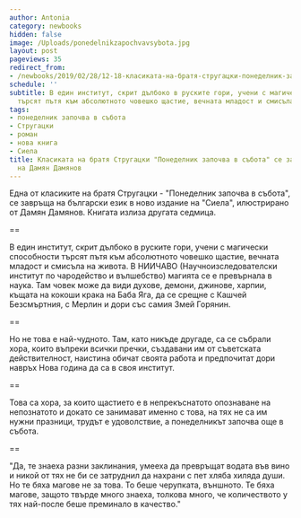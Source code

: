 ```yaml
---
author: Antonia
category: newbooks
hidden: false
image: /Uploads/ponedelnikzapochvavsybota.jpg
layout: post
pageviews: 35
redirect_from:
- /newbooks/2019/02/28/12-18-класиката-на-братя-стругацки-понеделник-започва-в-събота-се-завръща-с-илюстрации-на-дамян-дамянов
schedule: ''
subtitle: В един институт, скрит дълбоко в руските гори, учени с магически способности
  търсят пътя към абсолютното човешко щастие, вечната младост и смисъла на живота
tags:
- понеделник започва в събота
- Стругацки
- роман
- нова книга
- Сиела
title: Класиката на братя Стругацки "Понеделник започва в събота" се завръща с илюстрации
  на Дамян Дамянов
---
```


Една от класиките на братя Стругацки - "Понеделник започва в събота", се завръща на български език в ново издание на "Сиела", илюстрирано от Дамян Дамянов. Книгата излиза другата седмица.

\==

В един институт, скрит дълбоко в руските гори, учени с магически способности търсят пътя към абсолютното човешко щастие, вечната младост и смисъла на живота. В НИИЧАВО (Научноизследователски институт по чародейство и вълшебство) магията се е превърнала в наука. Там човек може да види духове, демони, джинове, харпии, къщата на кокоши крака на Баба Яга, да се срещне с Кашчей Безсмъртния, с Мерлин и дори със самия Змей Горянин.

\==

Но не това е най-чудното. Там, като никъде другаде, са се събрали хора, които въпреки всички пречки, създавани им от съветската действителност, наистина обичат своята работа и предпочитат дори навръх Нова година да са в своя институт. 

\==

Това са хора, за които щастието е в непрекъснатото опознаване на непознатото и докато се занимават именно с това, на тях не са им нужни празници, трудът е удоволствие, а понеделникът започва още в събота.

\==

 "Да, те знаеха разни заклинания, умееха да превръщат водата във вино и никой от тях не би се затруднил да нахрани с пет хляба хиляда души. Но те бяха магове не за това. То беше черупката, външното. Те бяха магове, защото твърде много знаеха, толкова много, че количеството у тях най-после беше преминало в качество."